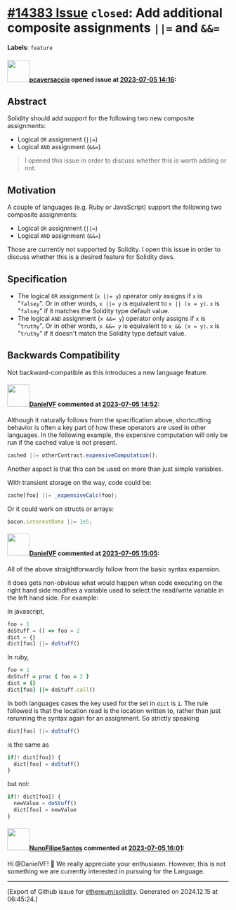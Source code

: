# [\#14383 Issue](https://github.com/ethereum/solidity/issues/14383) `closed`: Add additional composite assignments `||=` and `&&=`
**Labels**: `feature`


#### <img src="https://avatars.githubusercontent.com/u/25297591?u=3251a9019e72f66e32ba31d57729796ad505c530&v=4" width="50">[pcaversaccio](https://github.com/pcaversaccio) opened issue at [2023-07-05 14:16](https://github.com/ethereum/solidity/issues/14383):

## Abstract

Solidity should add support for the following two new composite assignments:
- Logical `OR` assignment (`||=`)
- Logical `AND` assignment (`&&=`)

> I opened this issue in order to discuss whether this is worth adding or not.

## Motivation

A couple of languages (e.g. Ruby or JavaScript) support the following two composite assignments:
- Logical `OR` assignment (`||=`)
- Logical `AND` assignment (`&&=`)

Those are currently not supported by Solidity. I open this issue in order to discuss whether this is a desired feature for Solidity devs.

## Specification

- The logical `OR` assignment (`x ||= y`) operator only assigns if `x` is "`falsey`". Or in other words, `x ||= y` is equivalent to `x || (x = y)`. `x` is "`falsey`" if it matches the Solidity type default value.
- The logical `AND` assignment (`x &&= y`) operator only assigns if `x` is "`truthy`". Or in other words, `x &&= y` is equivalent to `x && (x = y)`. `x` is "`truthy`" if it doesn't match the Solidity type default value.

## Backwards Compatibility

Not backward-compatible as this introduces a new language feature.

#### <img src="https://avatars.githubusercontent.com/u/837?u=a407f64a15e3e64bae7819c7f9953f1030dceac5&v=4" width="50">[DanielVF](https://github.com/DanielVF) commented at [2023-07-05 14:52](https://github.com/ethereum/solidity/issues/14383#issuecomment-1621926390):

Although it naturally follows from the specification above, shortcutting behavior is often a key part of how these operators are used in other languages. In the following example, the expensive computation will only be run if the cached value is not present.

```javascript
cached ||= otherContract.expensiveComputation();
```

Another aspect is that this can be used on more than just simple variables.

With transient storage on the way, code could be:

```javascript
cache[foo] ||= _expensiveCalc(foo);
```

Or it could work on structs or arrays:

```javascript
bacon.interestRate ||= 1e5;
```

#### <img src="https://avatars.githubusercontent.com/u/837?u=a407f64a15e3e64bae7819c7f9953f1030dceac5&v=4" width="50">[DanielVF](https://github.com/DanielVF) commented at [2023-07-05 15:05](https://github.com/ethereum/solidity/issues/14383#issuecomment-1621951216):

All of the above straightforwardly follow from the basic syntax expansion.

It does gets non-obvious what would happen when code executing on the right hand side modifies a variable used to select the read/write variable in the left hand side. For example:

In javascript,

```javascript
foo = 1
doStuff = () => foo = 2
dict = {}
dict[foo] ||= doStuff()
```

In ruby,

```ruby
foo = 1
doStuff = proc { foo = 2 }
dict = {}
dict[foo] ||= doStuff.call()
```

In both languages cases the key used for the set in `dict` is `1`. The rule followed is that the location read is the location written to, rather than just rerunning the syntax again for an assignment. So strictly speaking 


```javascript
dict[foo] ||= doStuff()
```

is the same as

```javascript
if(! dict[foo]) {
  dict[foo] = doStuff()
}
```

but not:

```javascript
if(! dict[foo]) {
  newValue = doStuff()
  dict[foo] = newValue
}
```

#### <img src="https://avatars.githubusercontent.com/u/2582498?u=a1331723a724eb612a66f75abee3048448e2fe01&v=4" width="50">[NunoFilipeSantos](https://github.com/NunoFilipeSantos) commented at [2023-07-05 16:01](https://github.com/ethereum/solidity/issues/14383#issuecomment-1622055261):

Hi @DanielVF! 👋 
We really appreciate your enthusiasm. 
However, this is not something we are currently interested in pursuing for the Language.


-------------------------------------------------------------------------------



[Export of Github issue for [ethereum/solidity](https://github.com/ethereum/solidity). Generated on 2024.12.15 at 06:45:24.]
